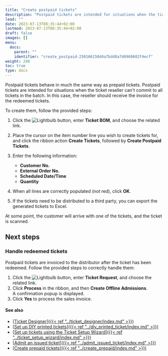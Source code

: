 ```yaml
---
title: "Create postpaid tickets"
description: "Postpaid tickets are intended for situations when the ticket reseller can't commit to all tickets in the batch. To learn more, refer to this guide."
lead: ""
date: 2023-07-13T08:35:44+02:00
lastmod: 2023-07-13T08:35:44+02:00
draft: false
images: []
menu:
  docs:
    parent: ""
    identifier: "create_postpaid-250166150d4a7bdd8a7d6968682f4ecf"
weight: 288
toc: true
type: docs
---
```


Postpaid tickets behave in much the same way as prepaid tickets. Postpaid tickets are intended for situations when the ticket reseller can't commit to all tickets in the batch. In this case, the reseller should receive the invoice for the redeemed tickets.

To create them, follow the provided steps:

1. Click the ![Lightbulb](Lightbulb_icon.PNG) button, enter **Ticket BOM**, and choose the related link.   
2. Place the cursor on the item number line you wish to create tickets for, and click the ribbon action **Create Tickets**, followed by **Create Postpaid Tickets**.
3. Enter the following information:
   - **Customer No.**
   - **External Order No.**
   - **Scheduled Date/Time**
   - **Quantity**

4. When all lines are correctly populated (not red), click **OK**.
5. If the tickets need to be distributed to a third party, you can export the generated tickets to Excel.

At some point, the customer will arrive with one of the tickets, and the ticket is scanned.

## Next steps

### Handle redeemed tickets

Postpaid tickets are invoiced to the distributor after the ticket has been redeemed. Follow the provided steps to correctly handle them:

1. Click the ![Lightbulb](Lightbulb_icon.PNG) button, enter **Ticket Request**, and choose the related link.   
2. Click **Process** in the ribbon, and then **Create Offline Admissions**.   
   A confirmation popup is displayed.
3. Click **Yes** to process the sales invoice.

#### See also

- [<ins>Ticket Designer<ins>]({{< ref "../ticket_designer/index.md" >}})
- [<ins>Set up DIY printed tickets<ins>]({{< ref "../diy_printed_ticket/index.md" >}})
- [<ins>Set up tickets using the Ticket Setup Wizard<ins>]({{< ref "../ticket_setup_wizard/index.md" >}})
- [<ins>Admit an issued ticket<ins>]({{< ref "../admit_issued_ticket/index.md" >}})
- [<ins>Create prepaid tickets<ins>]({{< ref "../create_prepaid/index.md" >}})